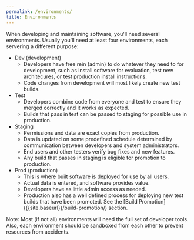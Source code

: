 ```yaml
---
permalink: /environments/
title: Environments
---
```

<a name="environments"></a>
When developing and maintaining software, you'll need several environments.
Usually you'll need at least four environments, each servering a different purpose:

* Dev (development)
    * Developers have free rein (admin) to do whatever they need to for development, such as install software for evaluation, test new architecures, or test production install instructions. 
    * Code changes from development will most likely create new test builds.
* Test
    * Developers combine code from everyone and test to ensure they merged correctly and it works as expected. 
    * Builds that pass in test can be passed to staging for possible use in production.
* Staging
    * Permissions and data are exact copies from production. 
    * Data is updated on some predefined schedule determined by communication between developers and system administrators. 
    * End users and other testers verify bug fixes and new features. 
    * Any build that passes in staging is eligible for promotion to production.
* Prod (production)
    * This is where built software is deployed for use by all users. 
    * Actual data is entered, and software provides value. 
    * Developers have as little admin access as needed. 
    * Production also has a well defined process for deploying new test builds that have been promoted. See the [Build Promotion] ({{site.baseurl}}/build-promotion/) section.

Note: Most (if not all) environments will need the full set of developer tools. Also, each environment should be sandboxed from each other to prevent resources from accidents.
